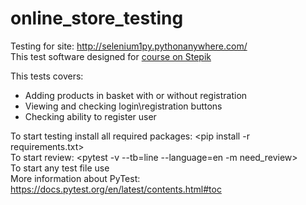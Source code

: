 # online_store_testing
Testing for site: http://selenium1py.pythonanywhere.com/  
This test software designed for [course on Stepik](https://stepik.org/course/575)  

This tests covers:
- Adding products in basket with or without registration
- Viewing and checking login\registration buttons
- Checking ability to register user

To start testing install all required packages: <pip install -r requirements.txt>  
To start review: <pytest -v --tb=line --language=en -m need_review>  
To start any test file use <pytest test_file.py>  
More information about PyTest:  https://docs.pytest.org/en/latest/contents.html#toc  
